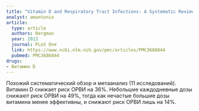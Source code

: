 ```yaml
---
title: "Vitamin D and Respiratory Tract Infections: A Systematic Review and Meta-Analysis of Randomized Controlled Trials"
analyst: amantonio
article:
  type: article
  authors: Bergman
  year: 2013
  journal: PLoS One
  link: https://www.ncbi.nlm.nih.gov/pmc/articles/PMC3686844
  pubmed: PMC3686844
drugs:
- Витамин D
---
```


Похожий систематический обзор и метаанализ (11 исследований). Витамин D снижает риск ОРВИ на 36%. Небольшие каждодневные дозы снижают риск ОРВИ на 49%, тогда как нечастые большие дозы витамина менее эффективны, и снижают риск ОРВИ лишь на 14%.
